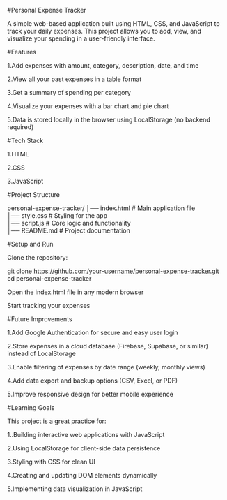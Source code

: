 #Personal Expense Tracker

A simple web-based application built using HTML, CSS, and JavaScript to track your daily expenses. This project allows you to add, view, and visualize your spending in a user-friendly interface.

#Features

1.Add expenses with amount, category, description, date, and time

2.View all your past expenses in a table format

3.Get a summary of spending per category

4.Visualize your expenses with a bar chart and pie chart

5.Data is stored locally in the browser using LocalStorage (no backend required)

#Tech Stack

1.HTML

2.CSS

3.JavaScript

#Project Structure

personal-expense-tracker/
│── index.html        # Main application file  
│── style.css         # Styling for the app  
│── script.js         # Core logic and functionality  
│── README.md         # Project documentation  

#Setup and Run

Clone the repository:

git clone https://github.com/your-username/personal-expense-tracker.git
cd personal-expense-tracker


Open the index.html file in any modern browser

Start tracking your expenses

#Future Improvements

1.Add Google Authentication for secure and easy user login

2.Store expenses in a cloud database (Firebase, Supabase, or similar) instead of LocalStorage

3.Enable filtering of expenses by date range (weekly, monthly views)

4.Add data export and backup options (CSV, Excel, or PDF)

5.Improve responsive design for better mobile experience

#Learning Goals

This project is a great practice for:

1..Building interactive web applications with JavaScript

2.Using LocalStorage for client-side data persistence

3.Styling with CSS for clean UI

4.Creating and updating DOM elements dynamically

5.Implementing data visualization in JavaScript